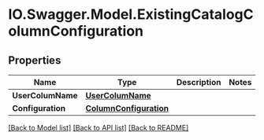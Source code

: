 # IO.Swagger.Model.ExistingCatalogColumnConfiguration
## Properties

Name | Type | Description | Notes
------------ | ------------- | ------------- | -------------
**UserColumName** | [**UserColumName**](UserColumName.md) |  | 
**Configuration** | [**ColumnConfiguration**](ColumnConfiguration.md) |  | 

[[Back to Model list]](../README.md#documentation-for-models) [[Back to API list]](../README.md#documentation-for-api-endpoints) [[Back to README]](../README.md)

